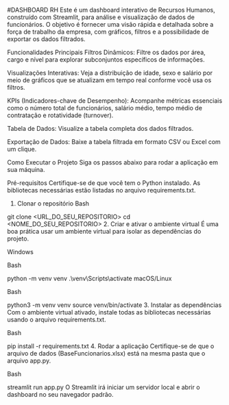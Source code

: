 #DASHBOARD RH
Este é um dashboard interativo de Recursos Humanos, construído com Streamlit, para análise e visualização de dados de funcionários. O objetivo é fornecer uma visão rápida e detalhada sobre a força de trabalho da empresa, com gráficos, filtros e a possibilidade de exportar os dados filtrados.

Funcionalidades Principais
Filtros Dinâmicos: Filtre os dados por área, cargo e nível para explorar subconjuntos específicos de informações.

Visualizações Interativas: Veja a distribuição de idade, sexo e salário por meio de gráficos que se atualizam em tempo real conforme você usa os filtros.

KPIs (Indicadores-chave de Desempenho): Acompanhe métricas essenciais como o número total de funcionários, salário médio, tempo médio de contratação e rotatividade (turnover).

Tabela de Dados: Visualize a tabela completa dos dados filtrados.

Exportação de Dados: Baixe a tabela filtrada em formato CSV ou Excel com um clique.

Como Executar o Projeto
Siga os passos abaixo para rodar a aplicação em sua máquina.

Pré-requisitos
Certifique-se de que você tem o Python instalado. As bibliotecas necessárias estão listadas no arquivo requirements.txt.

1. Clonar o repositório
Bash

git clone <URL_DO_SEU_REPOSITORIO>
cd <NOME_DO_SEU_REPOSITORIO>
2. Criar e ativar o ambiente virtual
É uma boa prática usar um ambiente virtual para isolar as dependências do projeto.

Windows

Bash

python -m venv venv
.\venv\Scripts\activate
macOS/Linux

Bash

python3 -m venv venv
source venv/bin/activate
3. Instalar as dependências
Com o ambiente virtual ativado, instale todas as bibliotecas necessárias usando o arquivo requirements.txt.

Bash

pip install -r requirements.txt
4. Rodar a aplicação
Certifique-se de que o arquivo de dados (BaseFuncionarios.xlsx) está na mesma pasta que o arquivo app.py.

Bash

streamlit run app.py
O Streamlit irá iniciar um servidor local e abrir o dashboard no seu navegador padrão.
